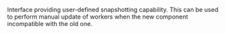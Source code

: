 Interface providing user-defined snapshotting capability. This can be used to perform manual update of workers
when the new component incompatible with the old one.